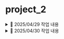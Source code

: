 # project_2

<details>
<summary>📅 2025/04/29 작업 내용</summary>

<br>

- **전국 리콜 현황 전체보기 기능 구현 완료** (`recall_list.jsp`)
  - ✅ 페이징 처리 완료
  - ❌ DB로 옮겨오는 방식 아님 — API 주소를 호출해서 바로 가져오는 방식
  - ⚠️ 총 개수(total) 구할 수 없어 **923개로 고정 처리**
  - 📝 표 양식 CSS 적용 완료!

- **게시판 동작 프론트단 제작** (`announce.jsp,notice.jsp`)
  - ✅ notice.jsp 프론트 완료 (CSS까지)
  - ⚠️ announce 는 프론트 일시적 마무리, 추가 수정 예정 있음
  - ❌ 백앤드 구현 예정

#### 🛠️ 추가 및 수정된 파일 목록

- `RecallController` (수정)
- `Defect_DetailsDTO` (추가)
- `PageService` (추가)
- `PageServiceImpl` (추가)
  - 👉 PageServiceImpl: XML 파일 형식을 List로 변환하는 메소드 포함
- `announce.jsp` (추가)
- `notice.jsp` (추가)
- `AnnounceController.java` (추가)
- `NoticeController.java` (추가)

</details>

<details>
<summary>📅 2025/04/30 작업 내용</summary>

<br>

- 
  - **무슨 기능을 구현**, **어떤 파일을 수정**, **이슈나 한계** 등

</details>
